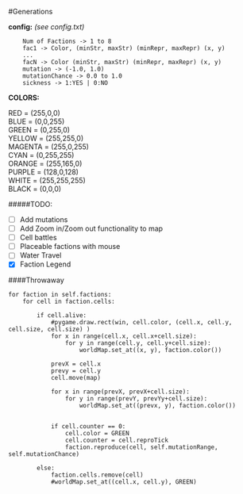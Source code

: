 #Generations

**config:**
*(see config.txt)*
```
    Num of Factions -> 1 to 8
    fac1 -> Color, (minStr, maxStr) (minRepr, maxRepr) (x, y)
    ...
    facN -> Color (minStr, maxStr) (minRepr, maxRepr) (x, y)
    mutation -> (-1.0, 1.0)
    mutationChance -> 0.0 to 1.0
    sickness -> 1:YES | 0:NO
```


**COLORS:**

RED = (255,0,0)\
BLUE = (0,0,255)\
GREEN = (0,255,0)\
YELLOW = (255,255,0)\
MAGENTA = (255,0,255)\
CYAN = (0,255,255)\
ORANGE = (255,165,0)\
PURPLE = (128,0,128)\
WHITE = (255,255,255)\
BLACK = (0,0,0)

#####TODO:
- [ ] Add mutations
- [ ] Add Zoom in/Zoom out functionality to map
- [ ] Cell battles
- [ ] Placeable factions with mouse
- [ ] Water Travel
- [x] Faction Legend

####Throwaway
```
for faction in self.factions:
    for cell in faction.cells:

        if cell.alive:
            #pygame.draw.rect(win, cell.color, (cell.x, cell.y, cell.size, cell.size) )	
            for x in range(cell.x, cell.x+cell.size):
                for y in range(cell.y, cell.y+cell.size):
                    worldMap.set_at((x, y), faction.color())
            
            prevX = cell.x
            prevy = cell.y
            cell.move(map)
            
            for x in range(prevX, prevX+cell.size):
                for y in range(prevY, prevYy+cell.size):
                    worldMap.set_at((prevx, y), faction.color())


            if cell.counter == 0:
                cell.color = GREEN
                cell.counter = cell.reproTick
                faction.reproduce(cell, self.mutationRange, self.mutationChance)

        else:
            faction.cells.remove(cell)
            #worldMap.set_at((cell.x, cell.y), GREEN)
```

